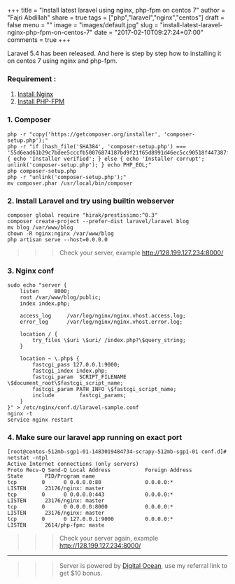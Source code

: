 +++
title = "Install latest laravel using nginx, php-fpm on centos 7"
author = "Fajri Abdillah"
share = true
tags = ["php","laravel","nginx","centos"]
draft = false
menu = ""
image = "images/default.jpg"
slug = "install-latest-laravel-nginx-php-fpm-on-centos-7"
date = "2017-02-10T09:27:24+07:00"
comments = true
+++

Laravel 5.4 has been released. And here is step by step how to installing it on centos 7 using nginx and php-fpm.

<!--more-->

### Requirement :

1. [Install Nginx](/post/install-nginx-stable-mainline-on-centos7)
2. [Install PHP-FPM](/post/install-php71-on-centos7)

### 1. Composer

~~~
php -r "copy('https://getcomposer.org/installer', 'composer-setup.php');"
php -r "if (hash_file('SHA384', 'composer-setup.php') === '55d6ead61b29c7bdee5cccfb50076874187bd9f21f65d8991d46ec5cc90518f447387fb9f76ebae1fbbacf329e583e30') { echo 'Installer verified'; } else { echo 'Installer corrupt'; unlink('composer-setup.php'); } echo PHP_EOL;"
php composer-setup.php
php -r "unlink('composer-setup.php');"
mv composer.phar /usr/local/bin/composer
~~~

### 2. Install Laravel and try using builtin webserver

~~~
composer global require "hirak/prestissimo:^0.3"
composer create-project --prefer-dist laravel/laravel blog
mv blog /var/www/blog
chown -R nginx:nginx /var/www/blog
php artisan serve --host=0.0.0.0
~~~

>>> Check your server, example http://128.199.127.234:8000/

### 3. Nginx conf

~~~
sudo echo "server {
    listen     8000;
    root /var/www/blog/public;
    index index.php;

    access_log     /var/log/nginx/nginx.vhost.access.log;
    error_log      /var/log/nginx/nginx.vhost.error.log;

    location / {
        try_files \$uri \$uri/ /index.php?\$query_string;
    }

    location ~ \.php$ {
        fastcgi_pass 127.0.0.1:9000;
        fastcgi_index index.php;
        fastcgi_param  SCRIPT_FILENAME   \$document_root\$fastcgi_script_name;
        fastcgi_param PATH_INFO \$fastcgi_script_name;
        include        fastcgi_params;
    }
}" > /etc/nginx/conf.d/laravel-sample.conf
nginx -t
service nginx restart
~~~

### 4. Make sure our laravel app running on exact port

~~~
[root@centos-512mb-sgp1-01-1483019484734-scrapy-512mb-sgp1-01 conf.d]# netstat -ntpl
Active Internet connections (only servers)
Proto Recv-Q Send-Q Local Address           Foreign Address         State       PID/Program name
tcp        0      0 0.0.0.0:80              0.0.0.0:*               LISTEN      23176/nginx: master
tcp        0      0 0.0.0.0:443             0.0.0.0:*               LISTEN      23176/nginx: master
tcp        0      0 0.0.0.0:8000            0.0.0.0:*               LISTEN      23176/nginx: master
tcp        0      0 127.0.0.1:9000          0.0.0.0:*               LISTEN      2614/php-fpm: maste
~~~

>>> Check your server again, example http://128.199.127.234:8000/

---
>>> Server is powered by [Digital Ocean](https://m.do.co/c/6b1c3b315e1e), use my referral link to get $10 bonus.

